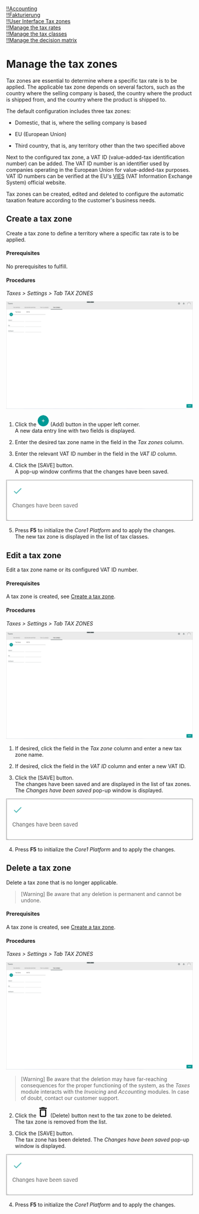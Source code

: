 [!!Accounting](RetailSuiteAccounting)  
[!!Fakturierung](RetailSuiteFaktBase)  
[!!User Interface Tax zones](../UserInterface/01d_TaxZones.md)  
[!!Manage the tax rates](./01_ManageTaxRates.md)  
[!!Manage the tax classes](./02_ManageTaxClasses.md)  
[!!Manage the decision matrix](../Operation/01_ManageDecisionMatrix.md)  


# Manage the tax zones

Tax zones are essential to determine where a specific tax rate is to be applied. The applicable tax zone depends on several factors, such as the country where the selling company is based, the country where the product is shipped from, and the country where the product is shipped to.

The default configuration includes three tax zones:

  - Domestic, that is, where the selling company is based

  - EU (European Union)  

  - Third country, that is, any territory other than the two specified above  

Next to the configured tax zone, a VAT ID (value-added-tax identification number) can be added. The VAT ID number is an identifier used by companies operating in the European Union for value-added-tax purposes. VAT ID numbers can be verified at the EU's [VIES](https://ec.europa.eu/taxation_customs/vies/) (VAT Information Exchange System) official website.

Tax zones can be created, edited and deleted to configure the automatic taxation feature according to the customer's business needs.


## Create a tax zone

Create a tax zone to define a territory where a specific tax rate is to be applied.

#### Prerequisites  

No prerequisites to fulfill.

#### Procedures

*Taxes > Settings > Tab TAX ZONES*

![Tax zones](../../Assets/Screenshots/Taxes/Settings/TaxZones/TaxZones.png "[Tax zones]")

1. Click the ![Add](../../Assets/Icons/Plus01.png "[Add]") (Add) button in the upper left corner.   
  A new data entry line with two fields is displayed.  

2. Enter the desired tax zone name in the field in the *Tax zones* column.  

3. Enter the relevant VAT ID number in the field in the *VAT ID* column.  

6. Click the [SAVE] button.  
  A pop-up window confirms that the changes have been saved.

  ![Changes saved](../../Assets/Screenshots/Taxes/Settings/TaxClasses/ChangesSaved.png "[Changes saved]")

5. Press **F5** to initialize the *Core1 Platform* and to apply the changes.   
The new tax zone is displayed in the list of tax classes.

[comment]: <> (By creating a tax zone, SAVE shows the confirmation message. For changes to be displayed in the drop-down list in TAX RATES, the whole module must be refreshed with F5. Refresh icon does not work in this case, i.e. no changes in the drop-down list Tax zone are displayed. Stand 08.08.22)


## Edit a tax zone

Edit a tax zone name or its configured VAT ID number.

#### Prerequisites

A tax zone is created, see [Create a tax zone](#create-a-tax-zone).

#### Procedures

*Taxes > Settings > Tab TAX ZONES*

![Tax zones](../../Assets/Screenshots/Taxes/Settings/TaxZones/TaxZones.png "[Tax zones]")

1. If desired, click the field in the *Tax zone* column and enter a new tax zone name. 

2. If desired, click the field in the *VAT ID* column and enter a new VAT ID. 

3. Click the [SAVE] button.  
  The changes have been saved and are displayed in the list of tax zones.  The *Changes have been saved* pop-up window is displayed.

  ![Changes saved](../../Assets/Screenshots/Taxes/Settings/TaxClasses/ChangesSaved.png "[Changes saved]")

4. Press **F5** to initialize the *Core1 Platform* and to apply the changes.   

[comment]: <> (By editing a tax zone, SAVE shows the confirmation message. For changes to be displayed in the drop-down list in TAX RATES, the whole module must be refreshed with F5. Refresh icon does not work in this case, i.e. no changes in the drop-down list Tax zone are displayed. Stand 08.08.22)


## Delete a tax zone

Delete a tax zone that is no longer applicable.  

> [Warning] Be aware that any deletion is permanent and cannot be undone.

#### Prerequisites

A tax zone is created, see [Create a tax zone](#create-a-tax-zone).

#### Procedures

*Taxes > Settings > Tab TAX ZONES*

![Tax zones](../../Assets/Screenshots/Taxes/Settings/TaxZones/TaxZones.png "[Tax zones]")


  > [Warning] Be aware that the deletion may have far-reaching consequences for the proper functioning of the system, as the *Taxes* module interacts with the *Invoicing* and *Accounting* modules. In case of doubt, contact our customer support.

2. Click the ![Delete](../../Assets/Icons/Trash08.png "[Delete]") (Delete) button next to the tax zone to be deleted.  
  The tax zone is removed from the list.

3. Click the [SAVE] button.  
  The tax zone has been deleted. The *Changes have been saved* pop-up window is displayed.

  ![Changes saved](../../Assets/Screenshots/Taxes/Settings/TaxClasses/ChangesSaved.png "[Changes saved]")

4. Press **F5** to initialize the *Core1 Platform* and to apply the changes. 

[comment]: <> (By deleting a tax zone, SAVE shows the confirmation message. For changes to be displayed in the drop-down list in TAX RATES, the whole module must be refreshed with F5. Refresh icon does not work in this case, i.e. no changes in the drop-down list Tax zone are displayed. Stand 08.08.22)
